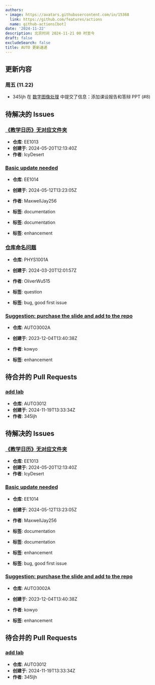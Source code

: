 ```yaml
---
authors:
- image: https://avatars.githubusercontent.com/in/15368
  link: https://github.com/features/actions
  name: github-actions[bot]
date: '2024-11-22'
description: 北京时间 2024-11-21 00 时至今
draft: false
excludeSearch: false
title: AUTO 更新速递
---
```


## 更新内容

### 周五 (11.22)

- 345ljh 在 [数字图像处理](https://github.com/HITSZ-OpenAuto/AUTO3003) 中提交了信息：添加课设报告和答辩 PPT (#8)

## 待解决的 Issues

### [《教学日历》无对应文件夹](https://github.com/HITSZ-OpenAuto/EE1013/issues/3)
- **仓库**: EE1013
- **创建于**: 2024-05-20T12:13:40Z
- **作者**: IcyDesert

### [Basic update needed](https://github.com/HITSZ-OpenAuto/EE1014/issues/1)
- **仓库**: EE1014
- **创建于**: 2024-05-12T13:23:05Z
- **作者**: MaxwellJay256
- **标签**: documentation

- **标签**: documentation

- **标签**: enhancement

### [仓库命名问题](https://github.com/HITSZ-OpenAuto/PHYS1001A/issues/1)
- **仓库**: PHYS1001A
- **创建于**: 2024-03-20T12:01:57Z
- **作者**: OliverWu515
- **标签**: question

- **标签**: bug, good first issue

### [Suggestion: purchase the slide and add to the repo](https://github.com/HITSZ-OpenAuto/AUTO3002A/issues/1)
- **仓库**: AUTO3002A
- **创建于**: 2023-12-04T13:40:38Z
- **作者**: kowyo

- **标签**: enhancement

## 待合并的 Pull Requests
### [add lab](https://github.com/HITSZ-OpenAuto/AUTO3012/pull/2)
- **仓库**: AUTO3012
- **创建于**: 2024-11-19T13:33:34Z
- **作者**: 345ljh

## 待解决的 Issues

### [《教学日历》无对应文件夹](https://github.com/HITSZ-OpenAuto/EE1013/issues/3)
- **仓库**: EE1013
- **创建于**: 2024-05-20T12:13:40Z
- **作者**: IcyDesert

### [Basic update needed](https://github.com/HITSZ-OpenAuto/EE1014/issues/1)
- **仓库**: EE1014
- **创建于**: 2024-05-12T13:23:05Z
- **作者**: MaxwellJay256
- **标签**: documentation

- **标签**: documentation

- **标签**: enhancement

- **标签**: bug, good first issue

### [Suggestion: purchase the slide and add to the repo](https://github.com/HITSZ-OpenAuto/AUTO3002A/issues/1)
- **仓库**: AUTO3002A
- **创建于**: 2023-12-04T13:40:38Z
- **作者**: kowyo

- **标签**: enhancement

## 待合并的 Pull Requests
### [add lab](https://github.com/HITSZ-OpenAuto/AUTO3012/pull/2)
- **仓库**: AUTO3012
- **创建于**: 2024-11-19T13:33:34Z
- **作者**: 345ljh

